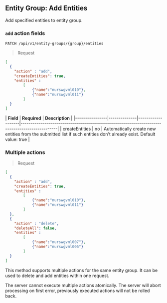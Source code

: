 ## Entity Group: Add Entities

Add specified entities to entity group.

 ### `add` action fields

```
PATCH /api/v1/entity-groups/{group}/entities
```

> Request

```json
[
  {
    "action" : "add",
    "createEntities": true,
    "entities" : 
        [
            {"name":"nurswgvml010"},
            {"name":"nurswgvml011"}
        ]
  }
]
```

| **Field**  | **Required** | **Description**                                                                                |
|----------------|--------------|-------------------|------------------------------------------------------------------------------------------------|
| createEntities | no       | Automatically create new entities from the submitted list if such entities don't already exist. Default value: true |

### Multiple actions

> Request

```json
[
  {
    "action" : "add",
    "createEntities": true,
    "entities" : 
        [
            {"name":"nurswgvml010"},
            {"name":"nurswgvml011"}
        ]
  },
  {
    "action" : "delete",
    "deleteAll": false,
    "entities" : 
        [
            {"name":"nurswgvml007"},
            {"name":"nurswgvml006"}
        ]
  }
]
```

This method supports multiple actions for the same entity group. It can be used to delete and add entities within one request.

<aside class="notice">
The server cannot execute multiple actions atomically. The server will abort processing on first error, previously executed actions will not be rolled back.
</aside>
